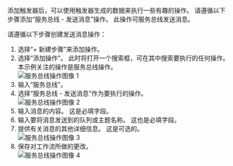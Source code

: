 添加触发器后，可以使用触发器生成的数据来执行一些有趣的操作。 请遵循以下步骤添加“服务总线 - 发送消息”操作。 此操作可服务总线发送消息。  

请遵循以下步骤创建发送消息操作：  

1. 选择“+ 新建步骤”来添加操作。  
2. 选择“添加操作”。 此时将打开一个搜索框，可在其中搜索要执行的任何操作。 本示例关注的操作是服务总线操作。    
   ![服务总线操作图像 1](./media/connectors-create-api-servicebus/action-1.png)   
3. 输入“服务总线”。  
4. 选择“服务总线 - 发送消息”作为要执行的操作。  
   ![服务总线操作图像 2](./media/connectors-create-api-servicebus/action-2.png)    
5. 输入消息的内容。 这是必填字段。  
6. 输入要将消息发送到的队列或主题名称。 这也是必填字段。   
7. 提供有关消息的其他详细信息。 这是可选的。     
   ![服务总线操作图像 3](./media/connectors-create-api-servicebus/action-3.png)    
8. 保存对工作流所做的更改。   
   ![服务总线操作图像 4](./media/connectors-create-api-servicebus/action-4.png)     

